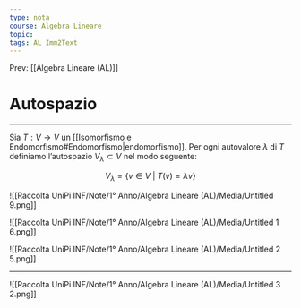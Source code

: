 ```yaml
---
type: nota
course: Algebra Lineare
topic: 
tags: AL Imm2Text 
---
```


Prev: [[Algebra Lineare (AL)]]

# Autospazio
---
Sia $T : V \rightarrow V$ un [[Isomorfismo e Endomorfismo#Endomorfismo|endomorfismo]]. Per ogni autovalore $\lambda$ di $T$ definiamo l’autospazio $V_{\lambda} \subset V$ nel modo seguente:

$$
V_\lambda = \{v \in V \ | \ T(v) = \lambda v \}
$$

![[Raccolta UniPi INF/Note/1° Anno/Algebra Lineare (AL)/Media/Untitled 9.png]]

![[Raccolta UniPi INF/Note/1° Anno/Algebra Lineare (AL)/Media/Untitled 1 6.png]]

![[Raccolta UniPi INF/Note/1° Anno/Algebra Lineare (AL)/Media/Untitled 2 5.png]]

---

![[Raccolta UniPi INF/Note/1° Anno/Algebra Lineare (AL)/Media/Untitled 3 2.png]]

